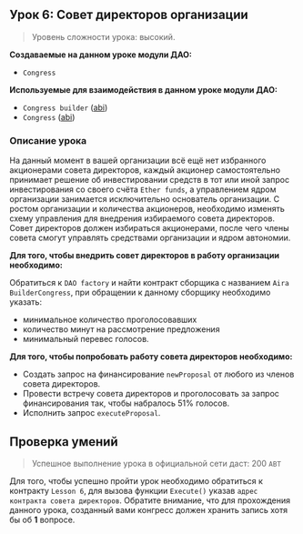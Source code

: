 ## Урок 6: Cовет директоров организации

> Уровень сложности урока:  высокий.

**Создаваемые на данном уроке модули ДАО:**

- `Congress`

**Используемые для взаимодействия в данном уроке модули ДАО:**

- `Congress builder` ([abi](https://raw.githubusercontent.com/airalab/dao-factory/develop/abi/BuilderCongress.json))
- `Congress` ([abi](https://raw.githubusercontent.com/airalab/core/master/abi/Congress.json))

### Описание урока

На данный момент в вашей организации всё ещё нет избранного акционерами совета директоров, каждый акционер самостоятельно принимает решение об инвестировании средств в тот или иной запрос инвестирования со своего счёта `Ether funds`, а управлением ядром организации занимается исключительно основатель организации. С ростом организации и количества акционеров, необходимо изменять схему управления для внедрения избираемого совета директоров. Совет директоров должен избираться акционерами, после чего члены совета смогут управлять средствами организации и ядром автономии.

**Для того, чтобы внедрить совет директоров в работу организации необходимо:**

Обратиться к `DAO factory` и найти контракт сборщика с названием `Aira BuilderCongress`, при обращении к данному сборщику необходимо указать:
- минимальное количество проголосовавших
- количество минут на рассмотрение предложения
- минимальный перевес голосов.

**Для того, чтобы попробовать работу совета директоров необходимо:**

- Создать запрос на финансирование `newProposal` от любого из членов совета директоров.
- Провести встречу совета директоров и проголосовать за запрос финансирования так, чтобы набралось 51% голосов.
- Исполнить запрос `executeProposal`.

## Проверка умений

> Успешное выполнение урока в официальной сети даст: 200 `ABT`

Для того, чтобы успешно пройти урок необходимо обратиться к контракту `Lesson 6`, для вызова функции `Execute()` указав `адрес контракта совета директоров`. Обратите внимание, что для прохождения данного урока, созданный вами конгресс должен хранить запись хотя бы об **1** вопросе.
